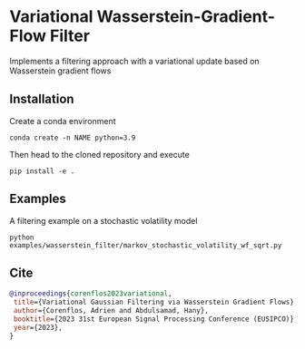 # Variational Wasserstein-Gradient-Flow Filter

Implements a filtering approach with a variational update based on Wasserstein gradient flows

## Installation
 
 Create a conda environment
    
    conda create -n NAME python=3.9
    
 Then head to the cloned repository and execute
 
    pip install -e .
    
 ## Examples
 
 A filtering example on a stochastic volatility model
 
    python examples/wasserstein_filter/markov_stochastic_volatility_wf_sqrt.py
    
 ## Cite
 ```bib
 @inproceedings{corenflos2023variational,
  title={Variational Gaussian Filtering via Wasserstein Gradient Flows}, 
  author={Corenflos, Adrien and Abdulsamad, Hany},
  booktitle={2023 31st European Signal Processing Conference (EUSIPCO)}, 
  year={2023},
}
```
